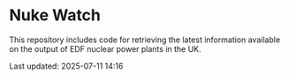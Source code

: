 # Nuke Watch

This repository includes code for retrieving the latest information available on the output of EDF nuclear power plants in the UK.

Last updated: 2025-07-11 14:16